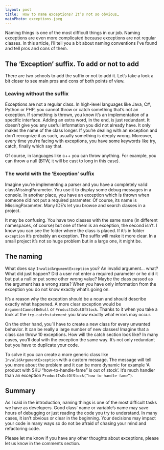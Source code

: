 ```yaml
---
layout: post
title:  How to name exceptions? It’s not so obvious…
mainPhoto: exceptions.jpeg
---
```


Naming things is one of the most difficult things in our job. Naming exceptions are even more complicated because exceptions are not regular classes. In this article, I’ll tell you a bit about naming conventions I’ve found and tell pros and cons of them.
## The ‘Exception’ suffix. To add or not to add

There are two schools to add the suffix or not to add it. Let’s take a look a bit closer to see main pros and cons of both points of view.
### Leaving without the suffix

Exceptions are not a regular class. In high-level languages like Java, C#, Python or PHP, you cannot throw or catch something that’s not an exception. If something is thrown, you know it’s an implementation of a specific interface. Adding an extra word, in the end, is just redundant. It doesn’t give you any useful information you did not already have. It only makes the name of the class longer. If you’re dealing with an exception and don’t recognize it as such, usually something is deeply wrong. Moreover, every time you’re facing with exceptions, you have some keywords like try, catch, finally which say that.

Of course, in languages like c++ you can throw anything. For example, you can throw a null (BTW, it will be cast to long in this case).
### The world with the ‘Exception’ suffix

Imagine you’re implementing a parser and you have a completely valid classMissingParameter. You use it to display some debug messages in a console. In another place, you have an exception which is thrown when someone did not put a required parameter. Of course, its name is MissingParameter. Many IDE’s let you browse and search classes in a project.

It may be confusing. You have two classes with the same name (in different namespaces, of course) but one of them is an exception, the second isn’t. I know you can see the folder where the class is placed. If it’s in folder `exception` it’s probably an exception. The suffix will make it more clear. In a small project it’s not so huge problem but in a large one, it might be.
## The naming

What does say `InvalidArgumentException` you? An invalid argument… what? What did just happen? Did a user not enter a required parameter or he did it but put a null or put some other wrong value? Maybe the class passed as the argument has a wrong state? When you have only information from the exception you do not know exactly what’s going on.

It’s a reason why the exception should be a noun and should describe exactly what happened. A more clear exception would be `ArgumentCannotBeNull` or `ProductIsOutOfStock`. Thanks to it when you take a look at the `try-catchstatement` you know exactly what errors may occur.

On the other hand, you’ll have to create a new class for every unwanted behavior. It can be really a large number of new classes! Imagine that a class can throw 10 exceptions. How will the catch section look like? In many cases, you’ll deal with the exception the same way. It’s not only redundant but you have to duplicate your code.

To solve it you can create a more generic class like `InvalidArgumentException` with a custom message. The message will tell you more about the problem and it can be more dynamic for example ‘A product with SKU “how-to-handle-fame” is out of stock’. It’s much handier than an exception `ProductIsOutOfStock(“how-to-handle-fame”)`.
## Summary

As I said in the introduction, naming things is one of the most difficult tasks we have as developers. Good class’ name or variable’s name may save hours of debugging or just reading the code you try to understand. In many cases, it isn’t obvious or clear in the beginning. Your decisions may impact your code in many ways so do not be afraid of chasing your mind and refactoring code.

Please let me know if you have any other thoughts about exceptions, please let us know in the comments section.